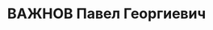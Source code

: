 ---
title: ВАЖНОВ Павел Георгиевич
description: (1891 — ?). Образование — 2-классная школа, до революции 15 лет работал
  в промышленности. Председатель Иркутского горсовета 26.01.1931-23.01.1932. В 1931
  — 1934 гг. — председатель правления крайпотребсоюза.
---